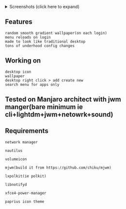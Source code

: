 <details>
<a href="https://imgur.com/a/78V8hyS">Imgur</a>
<summary>Screenshots (click here to expand)</summary>
    <img src="https://i.imgur.com/rTZ6ZDr.png">
    <img src="https://i.imgur.com/rTZ6ZDr.png">
    <img src="https://i.imgur.com/1UHTI59.png">
    <img src="https://i.imgur.com/w6Mfk7o.png">
    <img src="https://i.imgur.com/cHuxSoN.png">
</details>

## Features
    
    random smooth gradient wallpaper(on each login)
    menu reloads on login
    made to look like traditional desktop
    tons of underhood config changes

## Working on

    desktop icon
    wallpaper
    desktop right click > add create new
    search menu for apps only

## Tested on Manjaro architect with jwm manger(bare minimum ie cli+lightdm+jwm+netowrk+sound)

## Requirements

    network manager
    
    nautilus
    
    volumeicon
    
    mjwm(build it from https://github.com/chiku/mjwm)
    
    lxpolkit(ie polkit)
    
    libnotifyd
    
    xfce4-power-manager
    
    paprius icon theme


